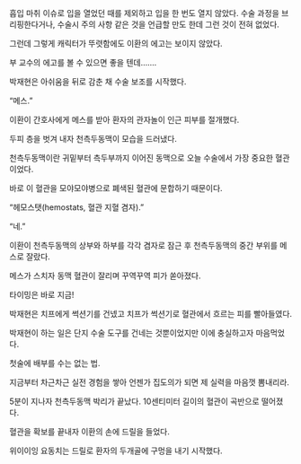 흡입 마취 이슈로 입을 열었던 때를 제외하고 입을 한 번도 열지 않았다. 수술 과정을 브리핑한다거나, 수술시 주의 사항 같은 것을 언급할 만도 한데 그런 것이 전혀 없었다.

그런데 그렇게 캐릭터가 뚜렷함에도 이환의 에고는 보이지 않았다.

부 교수의 에고를 볼 수 있으면 좋을 텐데…….

박재현은 아쉬움을 뒤로 감춘 채 수술 보조를 시작했다.

“메스.”

이환이 간호사에게 메스를 받아 환자의 관자놀이 인근 피부를 절개했다.

두피 층을 벗겨 내자 천측두동맥이 모습을 드러냈다.

천측두동맥이란 귀밑부터 측두부까지 이어진 동맥으로 오늘 수술에서 가장 중요한 혈관이었다.

바로 이 혈관을 모야모야병으로 폐색된 혈관에 문합하기 때문이다.

“헤모스탯(hemostats, 혈관 지혈 겸자).”

“네.”

이환이 천측두동맥의 상부와 하부를 각각 겸자로 잠근 후 천측두동맥의 중간 부위를 메스로 잘랐다.

메스가 스치자 동맥 혈관이 잘리며 꾸역꾸역 피가 쏟아졌다.

타이밍은 바로 지금!

박재현은 치프에게 썩션기를 건넸고 치프가 썩션기로 혈관에서 흐르는 피를 빨아들였다.

박재현이 하는 일은 단지 수술 도구를 건네는 것뿐이었지만 이에 충실하고자 마음먹었다.

첫술에 배부를 수는 없는 법.

지금부터 차근차근 실전 경험을 쌓아 언젠가 집도의가 되면 제 실력을 마음껏 뽐내리라.

5분이 지나자 천측두동맥 박리가 끝났다. 10센티미터 길이의 혈관이 곡반으로 떨어졌다.

혈관을 확보를 끝내자 이환의 손에 드릴을 들었다.

위이이잉 요동치는 드릴로 환자의 두개골에 구멍을 내기 시작했다.